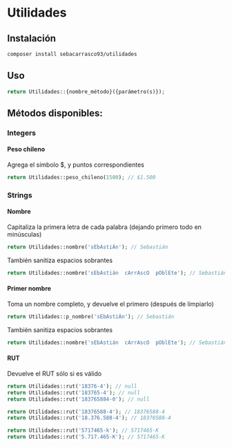 # Utilidades

## Instalación
```sh
composer install sebacarrasco93/utilidades
```

## Uso
```php
return Utilidades::{nombre_método}({parámetro(s)});
```

## Métodos disponibles:

### Integers
#### Peso chileno

Agrega el símbolo $, y puntos correspondientes

```php
return Utilidades::peso_chileno(1500); // $1.500
```

### Strings
#### Nombre

Capitaliza la primera letra de cada palabra (dejando primero todo en minúsculas)
```php
return Utilidades::nombre('sEbAstiÁn'); // Sebastián
```

También sanitiza espacios sobrantes
```php
return Utilidades::nombre('sEbAstián  cArrAscO  pOblEte'); // Sebastián Carrasco Poblete
```

#### Primer nombre

Toma un nombre completo, y devuelve el primero (después de limpiarlo)
```php
return Utilidades::p_nombre('sEbAstiÁn'); // Sebastián
```

También sanitiza espacios sobrantes
```php
return Utilidades::nombre('sEbAstián  cArrAscO  pOblEte'); // Sebastián Carrasco Poblete
```

#### RUT

Devuelve el RUT sólo si es válido
```php
return Utilidades::rut('18376-4'); // null
return Utilidades::rut('183765-4'); // null
return Utilidades::rut('183765884-0'); // null

return Utilidades::rut('18376588-4'); // 18376588-4
return Utilidades::rut('18.376.588-4'); // 18376588-4

return Utilidades::rut('5717465-k'); // 5717465-K
return Utilidades::rut('5.717.465-K'); // 5717465-K
```
